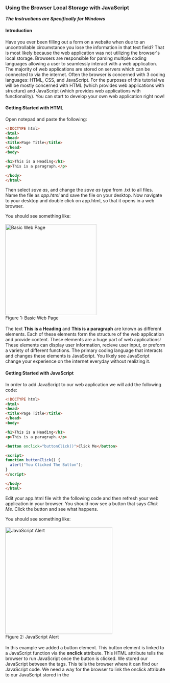 ### Using the Browser Local Storage with JavaScript
**_The Instructions are Specifically for Windows_**

#### Introduction
Have you ever been filling out a form on a website when due to an uncontrollable circumstance you lose the information in that text field? That is most likely because the web application was not utilizing the browser's local storage. Browsers are responsible for parsing multiple coding languages allowing a user to seamlessly interact with a web application. The majority of web applications are stored on servers which can be connected to via the internet. Often the browser is concerned with 3 coding languages: HTML, CSS, and JavaScript. For the purposes of this tutorial we will be mostly concerned with HTML (which provides web applications with structure) and JavaScript (which provides web applications with functionality). You can start to develop your own web application right now!

#### Getting Started with HTML
Open notepad and paste the following:

```html
<!DOCTYPE html>
<html>
<head>
<title>Page Title</title>
</head>
<body>

<h1>This is a Heading</h1>
<p>This is a paragraph.</p>

</body>
</html>
```

Then select _save as_, and change the _save as type_ from .txt to all files. Name the file as _app.html_ and save the file on your desktop. Now navigate to your desktop and double click on app.html, so that it opens in a web browser. 

You should see something like:
<br><br>
<img width="285" alt="Basic Web Page" src="https://github.com/JASON-B0URNE/Secret210Repo/assets/106118000/7ad58e54-e57e-4ae0-a59e-e8851a9cb9b4">
<br>
Figure 1: Basic Web Page
<br><br>
The text **This is a Heading** and **This is a paragraph** are known as different elements. Each of these elements form the structure of the web application and provide content. These elements are a huge part of web applications! These elements can display user information, recieve user input, or preform a variety of different functions. The primary coding language that interacts and changes these elements is JavaScript. You likely see JavaScript change your experience on the internet everyday without realizing it. 

#### Getting Started with JavaScript
In order to add JavaScript to our web application we will add the following code:

```html
<!DOCTYPE html>
<html>
<head>
<title>Page Title</title>
</head>
<body>

<h1>This is a Heading</h1>
<p>This is a paragraph.</p>

<button onclick="buttonClick()">Click Me</button>

<script>
function buttonClick() {
  alert("You Clicked The Button");
}
</script>

</body>
</html>
```

Edit your app.html file with the following code and then refresh your web application in your browser. You should now see a button that says _Click Me_. Click the button and see what happens.

You should see something like: 
<br><br>
<img width="335" alt="JavaScript Alert" src="https://github.com/JASON-B0URNE/Secret210Repo/assets/106118000/595e6822-050e-47ab-a1d6-ea95fc4078ab">
<br>
Figure 2: JavaScript Alert
<br><br>
In this example we added a button element. This button element is linked to a JavaScript function via the **onclick** attribute. This HTML attribute tells the browser to run JavaScript once the button is clicked. We stored our JavaScript between the **<script>...</script>** tags. This tells the browser where it can find our JavaScript code. We need a way for the browser to link the onclick attribute to our JavaScript stored in the <script> tags. We do this by defining and calling a function. The **function buttonClick() {...}** between the <script> tags defines what JavaScript code needs to be executed when buttonClick() is mentioned in the HTML. Thus, when **onclick="buttonClick()"** is added in the <button> element it tells the browser to execute the JavaScript code defined in our **function buttonClick() {...}**.

#### Getting Started with Browser Local Storage

In a web application their may be situations where data needs to be saved, but the developer does not want to waste storage space on the server with this data. Circumstances where a less secure short term storage can be utilized. The best option in these instances is to use the browser local storage. Data in this storage container is specific to the web application and the browser. Meaning that the data will not be accessible via another browser or another website. You can always examine the contents of the browser local storage by using the key combination -shift- + -ctrl- + -i-. This will open up a subwindow in your browser that looks like:
<br><br>
<img width="515" alt="Browser Developer Tools" src="https://github.com/JASON-B0URNE/Secret210Repo/assets/106118000/87c9d9c4-5d40-4f70-bfd3-0ec511c680f4">
<br>
Figure 3: Browser Developer Tools
<br><br>
You can then select the **>>** two arrows and select **Application** from the drop down window. On the left side menu click on **Local storage**. This screen should look like:
<br><br>
<img width="518" alt="Local Storage Under the Application Tab" src="https://github.com/JASON-B0URNE/Secret210Repo/assets/106118000/0278bbd7-f682-4553-9aea-401c60fcb628">
<br>
Figure 4: Local Storage Under the Application Tab
<br>

#### Implementing JavaScript with the Browser Local Storage
Now that we know how to access the contents of the browser local storage we can now use JavaScript to store data there. In order to store data in the local storage we need an HTML element that can recieve user input. To do this we will use the form and input tag. We can implement these elements with the following code:

##### Add the HTML Form
```html
<!DOCTYPE html>
<html>
<head>
<title>Page Title</title>
</head>
<body>

<h1>This is a Heading</h1>
<p>This is a paragraph.</p>

<form onsubmit="buttonClick()">
  <input type="text" name="userInput" placeholder="Type Here">
  <br>
  <button type="submit">Save</button>
  <br>
</form>
<script>
function buttonClick() {
  alert("You Clicked The Button");
}
</script>

</body>
</html>
```

Your application should know look like this, and clicking on the save button should bring up the same alert prompt:
<br><br>
<img width="649" alt="Add a Form and Text Input to the Application" src="https://github.com/JASON-B0URNE/Secret210Repo/assets/106118000/66867fde-72fd-41a8-91e7-44990355c781">
<br>
Figure 5: Add a Form and Text Input to the Application
<br><br>
Now we need to read the data submitted within the input task. We do this by utilizing event handlers within JavaScript. Events are different things that happen on a webpage, and help execute JavaScript when an action is preformed. We can use an event handler to read the input of the form. In order to do this we can implement the following code:

##### Add the Event Handler
```html
<!DOCTYPE html>
<html>
<head>
<title>Page Title</title>
</head>
<body>

<h1>This is a Heading</h1>
<p>This is a paragraph.</p>

<form onsubmit="buttonClick(event)">
  <input type="text" name="userInput" placeholder="Type Here">
  <br>
  <button type="submit">Save</button>
  <br>
</form>
<script>
function buttonClick(event) {
  let formData = new FormData(event.currentTarget);
  let json = Object.fromEntries(formData);
  alert(json.userInput);
}
</script>

</body>
</html>
```

Now when you click the save button it should alert you with the text that you typed into the text box. The code **new FormData(event.currentTarget)** pulls the submitted data within the form, and the following line **Object.fromEntries(formData)** forms a JavaScript object. JavaScript objects store data in a key->value format. Meaning that a specific "keyword" is matched with a specific value. In this case we select the userInput key, which is attached to the value that the user types into the <input> tag. Now that we can select the user data we can now store that value in the local storage with the following code:

##### Store Input in the Browser Local Storage
```html
<!DOCTYPE html>
<html>
<head>
<title>Page Title</title>
</head>
<body>

<h1>This is a Heading</h1>
<p>This is a paragraph.</p>

<form onsubmit="buttonClick(event)">
  <input type="text" name="userInput" placeholder="Type Here">
  <br>
  <button type="submit">Save</button>
  <br>
</form>
<script>
function buttonClick(event) {
  let formData = new FormData(event.currentTarget);
  let json = Object.fromEntries(formData);
  let jsonString = JSON.stringify(json);
  localStorage.setItem("database", jsonString);
}
</script>

</body>
</html>
```

Now if we look at the contents of our local storage we will see that we successfully stored data. We were able to store a key-database and the value as another key-value pair for the user input, but now we have another problem to address. How do we not clear the contents of the input element when hitting the save button? One possible solution is that we change how the JavaScript handles the event. A simple solution can be implemented with one line of code:

##### Prevent the Input Box from Clearing while Saving
```html
<!DOCTYPE html>
<html>
<head>
<title>Page Title</title>
</head>
<body>

<h1>This is a Heading</h1>
<p>This is a paragraph.</p>

<form onsubmit="buttonClick(event)">
  <input type="text" name="userInput" placeholder="Type Here">
  <br>
  <button type="submit">Save</button>
  <br>
</form>
<script>
function buttonClick(event) {
  event.preventDefault();
  let formData = new FormData(event.currentTarget);
  let json = Object.fromEntries(formData);
  let jsonString = JSON.stringify(json);
  localStorage.setItem("database", jsonString);
}
</script>

</body>
</html>
```

Now after hitting the save button our input stays in the text box, but the value is updated in the local storage. The code **event.preventDefault()** stops the HTML from preforming the normal functions of the submit form. This means that the data in the input box will not be wiped, and that our JavaScript code will also be executed which saves values to local storage. Our application appears to be functioning normally except for one bug. After refresing the page, closing the tab, or closing the browser our data that is stored in local storage is not populating the input field. In order to do this we need to set the <input> element attribute **value** to whatever is stored in the local storage. This can be implemented with the following code:

##### Populate the Input Field When Loading the Page
```html
<!DOCTYPE html>
<html>
<head>
<title>Page Title</title>
</head>
<body onload="fillInput(event)">

<h1>This is a Heading</h1>
<p>This is a paragraph.</p>

<form onsubmit="buttonClick(event)">
  <input type="text" name="userInput" placeholder="Type Here">
  <br>
  <button type="submit">Save</button>
  <br>
</form>
<script>
function buttonClick(event) {
  event.preventDefault();
  let formData = new FormData(event.currentTarget);
  let json = Object.fromEntries(formData);
  let jsonString = JSON.stringify(json);
  localStorage.setItem("database", jsonString);
}
function fillInput(event) {
  event.preventDefault();
  let jsonObject = JSON.parse(localStorage.getItem('database'));
  let element = document.getElementsByName("userInput");
  if (element.length > 0) {
    element[0].setAttribute("value", jsonObject.userInput);
  }
}
</script>

</body>
</html>
```

In this code we linked the **fillInput** function to run whenever the page is loaded. This function retrieves the data stored in the local storage **JSON.parse(localStorage.getItem('database'))**, and then retrieves the <input> element by its name userInput **document.getElementsByName("userInput")**. If this element exists **element.length > 0**,then it will set its value attribute to whatever is stored in local storage **element[0].setAttribute("value", jsonObject.userInput)**. 

#### Conclusion



